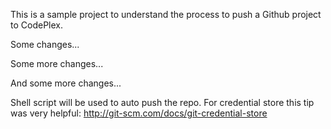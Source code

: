 This is a sample project to understand the process to push a Github project to CodePlex. 

Some changes...

Some more changes...

And some more changes...

Shell script will be used to auto push the repo.
For credential store this tip was very helpful: http://git-scm.com/docs/git-credential-store
